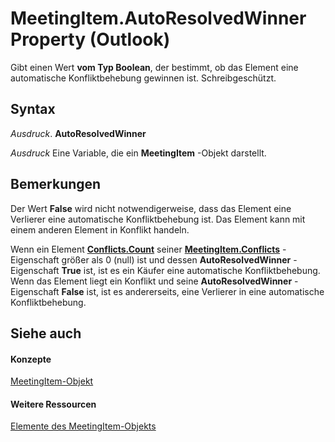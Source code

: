 
# MeetingItem.AutoResolvedWinner Property (Outlook)

Gibt einen Wert  **vom Typ Boolean**, der bestimmt, ob das Element eine automatische Konfliktbehebung gewinnen ist. Schreibgeschützt.


## Syntax

 _Ausdruck_. **AutoResolvedWinner**

 _Ausdruck_ Eine Variable, die ein **MeetingItem** -Objekt darstellt.


## Bemerkungen

Der Wert  **False** wird nicht notwendigerweise, dass das Element eine Verlierer eine automatische Konfliktbehebung ist. Das Element kann mit einem anderen Element in Konflikt handeln.

Wenn ein Element  **[Conflicts.Count](4a7445ff-8628-50d6-f4c0-ada85f3b3f5c.md)** seiner **[MeetingItem.Conflicts](8cdf2d98-8780-1fac-cc11-4e36f93aab29.md)** -Eigenschaft größer als 0 (null) ist und dessen **AutoResolvedWinner** -Eigenschaft **True** ist, ist es ein Käufer eine automatische Konfliktbehebung. Wenn das Element liegt ein Konflikt und seine **AutoResolvedWinner** -Eigenschaft **False** ist, ist es andererseits, eine Verlierer in eine automatische Konfliktbehebung.


## Siehe auch


#### Konzepte


[MeetingItem-Objekt](b75730f5-b395-3d66-5acd-b64fd8fcd78f.md)
#### Weitere Ressourcen


[Elemente des MeetingItem-Objekts](http://msdn.microsoft.com/library/9ae6a19d-d326-4c37-90d8-5ed9933672a0%28Office.15%29.aspx)